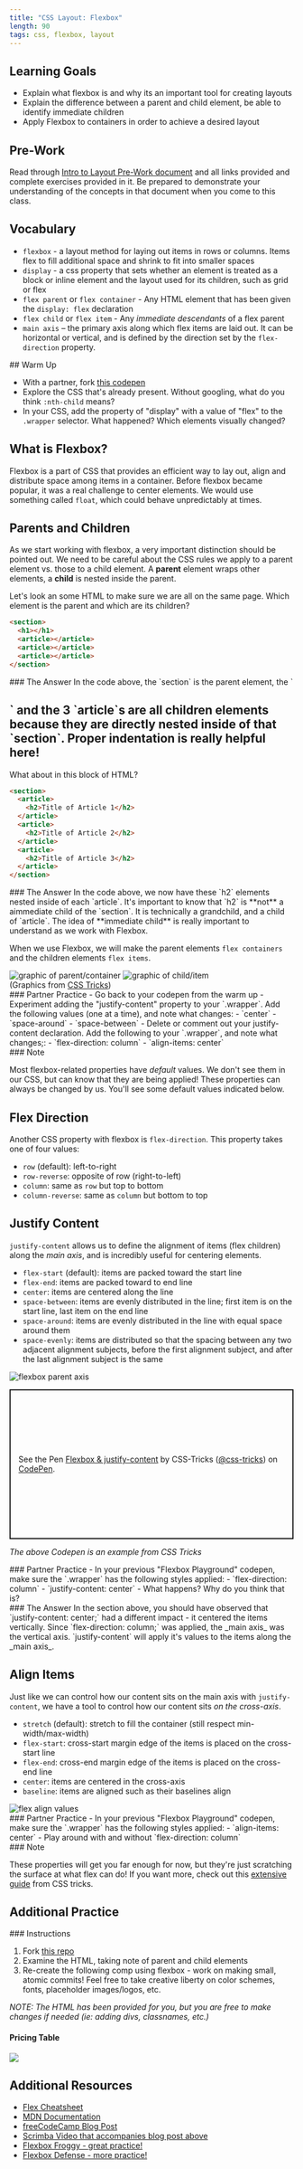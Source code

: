 ```yaml
---
title: "CSS Layout: Flexbox"
length: 90
tags: css, flexbox, layout
---
```


## Learning Goals

* Explain what flexbox is and why its an important tool for creating layouts
* Explain the difference between a parent and child element, be able to identify immediate children
* Apply Flexbox to containers in order to achieve a desired layout

## Pre-Work
Read through [Intro to Layout Pre-Work document](./intro-to-layout-prework.html) and all links provided and complete exercises provided in it. Be prepared to demonstrate your understanding of the concepts in that document when you come to this class.

## Vocabulary

- `flexbox` - a layout method for laying out items in rows or columns. Items flex to fill additional space and shrink to fit into smaller spaces
- `display` - a css property that sets whether an element is treated as a block or inline element and the layout used for its children, such as grid or flex
- `flex parent` or `flex container` - Any HTML element that has been given the `display: flex` declaration
- `flex child` or `flex item` - Any _immediate descendants_ of a flex parent
- `main axis` – the primary axis along which flex items are laid out. It can be horizontal or vertical, and is defined by the direction set by the `flex-direction` property.

<section class="checks-for-understanding">
## Warm Up

- With a partner, fork [this codepen](https://codepen.io/hannahhch/pen/zYqdVyp)
- Explore the CSS that's already present. Without googling, what do you think `:nth-child` means?
- In your CSS, add the property of "display" with a value of "flex" to the `.wrapper` selector. What happened? Which elements visually changed?
</section> 

## What is Flexbox?

Flexbox is a part of CSS that provides an efficient way to lay out, align and distribute space among items in a container. Before flexbox became popular, it was a real challenge to center elements. We would use something called `float`, which could behave unpredictably at times. 


## Parents and Children

As we start working with flexbox, a very important distinction should be pointed out. We need to be careful about the CSS rules we apply to a parent element vs. those to a child element. A **parent** element wraps other elements, a **child** is nested inside the parent.

Let's look an some HTML to make sure we are all on the same page. Which element is the parent and which are its children?

```html
<section>
  <h1></h1>
  <article></article>
  <article></article>
  <article></article>
</section>
```
<section class="answer">
### The Answer
In the code above, the `section` is the parent element, the `<h1>` and the 3 `article`s are all children elements because they are directly nested inside of that `section`. Proper indentation is really helpful here!
</section>

What about in this block of HTML? 
```html
<section>
  <article>
    <h2>Title of Article 1</h2>
  </article>
  <article>
    <h2>Title of Article 2</h2>
  </article>
  <article>
    <h2>Title of Article 3</h2>
  </article>
</section>
```
<section class="answer">
### The Answer
In the code above, we now have these `h2` elements nested inside of each `article`. It's important to know that `h2` is **not** a aimmediate child of the `section`. It is technically a grandchild, and a child of `article`. The idea of **immediate child** is really important to understand as we work with Flexbox.

When we use Flexbox, we will make the parent elements `flex containers` and the children elements `flex items`. 
</section>

<img class="small" src="./assets/images/flexbox/parent-container.svg" alt="graphic of parent/container">
<img class="small" src="./assets/images/flexbox/child-item.svg" alt="graphic of child/item">
<br>
(Graphics from <a target="blank" href="https://css-tricks.com/snippets/css/a-guide-to-flexbox/" >CSS Tricks</a>)

<div class="call-to-action">
### Partner Practice
  - Go back to your codepen from the warm up
  - Experiment adding the "justify-content" property to your `.wrapper`. Add the following values (one at a time), and note what changes:
    - `center`
    - `space-around`
    - `space-between`
  - Delete or comment out your justify-content declaration. Add the following to your `.wrapper`, and note what changes;:
    - `flex-direction: column`
    - `align-items: center`
</div>

<section class="note">
### Note

Most flexbox-related properties have _default_ values. We don't see them in our CSS, but can know that they are being applied! These properties can always be changed by us. You'll see some default values indicated below.
</section>

## Flex Direction

Another CSS property with flexbox is `flex-direction`. This property takes one of four values:

- `row` (default): left-to-right
- `row-reverse`: opposite of row (right-to-left)
- `column`: same as `row` but top to bottom
- `column-reverse`: same as `column` but bottom to top

## Justify Content

`justify-content` allows us to define the alignment of items (flex children) along the *main axis*, and is incredibly useful for centering elements.  

- `flex-start` (default): items are packed toward the start line
- `flex-end`: items are packed toward to end line
- `center`: items are centered along the line
- `space-between`: items are evenly distributed in the line; first item is on the start line, last item on the end line
- `space-around`: items are evenly distributed in the line with equal space around them
- `space-evenly`: items are distributed so that the spacing between any two adjacent alignment subjects, before the first alignment subject, and after the last alignment subject is the same

<img class="medium" src="./assets/images/flexbox/flexbox-axis.svg" alt="flexbox parent axis">


<p class="codepen" data-height="265" data-theme-id="light" data-default-tab="html,result" data-user="css-tricks" data-slug-hash="zzJMGJ" style="height: 265px; box-sizing: border-box; display: flex; align-items: center; justify-content: center; border: 2px solid; margin: 1em 0; padding: 1em;" data-pen-title="Flexbox &amp;amp; justify-content">
  <span>See the Pen <a href="https://codepen.io/team/css-tricks/pen/zzJMGJ">
  Flexbox &amp; justify-content</a> by CSS-Tricks (<a href="https://codepen.io/css-tricks">@css-tricks</a>)
  on <a href="https://codepen.io">CodePen</a>.</span>
</p>
<script async src="https://static.codepen.io/assets/embed/ei.js"></script>

_The above Codepen is an example from CSS Tricks_

<div class="call-to-action">
### Partner Practice
- In your previous "Flexbox Playground" codepen, make sure the `.wrapper` has the following styles applied:
  - `flex-direction: column` 
  - `justify-content: center`
- What happens? Why do you think that is?
</div>

<section class="answer">
### The Answer
  In the section above, you should have observed that `justify-content: center;` had a different impact - it centered the items vertically. Since `flex-direction: column;` was applied, the _main axis_ was the vertical axis. `justify-content` will apply it's values to the items along the _main axis_.
</section>

## Align Items

Just like we can control how our content sits on the main axis with `justify-content`, we have a tool to control how our content sits _on the cross-axis_.

- `stretch` (default): stretch to fill the container (still respect min-width/max-width)
- `flex-start`: cross-start margin edge of the items is placed on the cross-start line
- `flex-end`: cross-end margin edge of the items is placed on the cross-end line
- `center`: items are centered in the cross-axis
- `baseline`: items are aligned such as their baselines align

<img src="./assets/images/flexbox/flex-align.svg" alt="flex align values">

<section class="call-to-action">
### Partner Practice
- In your previous "Flexbox Playground" codepen, make sure the `.wrapper` has the following styles applied:
  - `align-items: center`
- Play around with and without `flex-direction: column` 
</section>

<section class="note">
### Note

These properties will get you far enough for now, but they're just scratching the surface at what flex can do! If you want more, check out this [extensive guide](https://css-tricks.com/snippets/css/a-guide-to-flexbox/) from CSS tricks.
</section>

## Additional Practice

<section class="call-to-action">
### Instructions

1. Fork [this repo](https://github.com/turingschool-examples/flex-comp-boilerplate) 
2. Examine the HTML, taking note of parent and child elements
3. Re-create the following comp using flexbox - work on making small, atomic commits! Feel free to take creative liberty on color schemes, fonts, placeholder images/logos, etc.

*NOTE: The HTML has been provided for you, but you are free to make changes if needed (ie: adding divs, classnames, etc.)*
</section>


#### Pricing Table
<img class="medium-large" src="./assets/images/flexbox/pricing.png">

## Additional Resources

- [Flex Cheatsheet](https://yoksel.github.io/flex-cheatsheet/)
- [MDN Documentation](https://developer.mozilla.org/en-US/docs/Learn/CSS/CSS_layout/Flexbox)
- [freeCodeCamp Blog Post](https://www.freecodecamp.org/news/learn-css-flexbox-in-5-minutes-b941f0affc34/)
- [Scrimba Video that accompanies blog post above](https://scrimba.com/g/gflexbox)
- [Flexbox Froggy - great practice!](https://flexboxfroggy.com/)
- [Flexbox Defense - more practice!](http://www.flexboxdefense.com/)